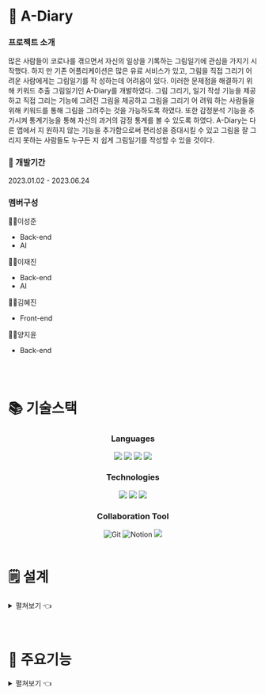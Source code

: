 # 📒 A-Diary

### 프로젝트 소개
많은 사람들이 코로나를 겪으면서 자신의 일상을 기록하는 그림일기에 관심을 가지기 시작했다. 하지
만 기존 어플리케이션은 많은 유료 서비스가 있고, 그림을 직접 그리기 어려운 사람에게는 그림일기를 작
성하는데 어려움이 있다. 이러한 문제점을 해결하기 위해 키워드 추출 그림일기인 A-Diary를 개발하였다.
그림 그리기, 일기 작성 기능을 제공하고 직접 그리는 기능에 그려진 그림을 제공하고 그림을 그리기 어
려워 하는 사람들을 위해 키워드를 통해 그림을 그려주는 것을 가능하도록 하였다. 또한 감정분석 기능을
추가시켜 통계기능을 통해 자신의 과거의 감정 통계를 볼 수 있도록 하였다. A-Diary는 다른 앱에서 지
원하지 않는 기능을 추가함으로써 편리성을 증대시킬 수 있고 그림을 잘 그리지 못하는 사람들도 누구든
지 쉽게 그림일기를 작성할 수 있을 것이다.

###  📆 개발기간
2023.01.02 - 2023.06.24

### 멤버구성

👨‍💻이성준 
- Back-end
- AI

👨‍💻이재진 
- Back-end
- AI

👩‍💻김혜진 
- Front-end

👩‍💻양지윤 
- Back-end
<br>

<br>

# 📚 기술스택

<div align="center">

### Languages
<img src="https://img.shields.io/badge/html5-E34F26?style=for-the-badge&logo=html5&logoColor=white">  <img src="https://img.shields.io/badge/css-1572B6?style=for-the-badge&logo=css3&logoColor=white">  <img src="https://img.shields.io/badge/javascript-F7DF1E?style=for-the-badge&logo=javascript&logoColor=black"> <img src="https://img.shields.io/badge/python-3776AB?style=for-the-badge&logo=python&logoColor=white">

### Technologies
<img src="https://img.shields.io/badge/react-61DAFB?style=for-the-badge&logo=react&logoColor=black"> <img src="https://img.shields.io/badge/flask-000000?style=for-the-badge&logo=flask&logoColor=white"> <img src="https://img.shields.io/badge/mysql-4479A1?style=for-the-badge&logo=mysql&logoColor=white"> 

### Collaboration Tool
<img alt="Git" src ="https://img.shields.io/badge/Git-F05032.svg?&style=for-the-badge&logo=Git&logoColor=white"/> <img alt="Notion" src ="https://img.shields.io/badge/Notion-000000.svg?&style=for-the-badge&logo=Notion&logoColor=white"/> <img src="https://img.shields.io/badge/github-181717?style=for-the-badge&logo=github&logoColor=white">
<br><br>
</div>

# 🗒 설계

<details>
   <summary>
      펼쳐보기 👈
   </summary>

### 시스템 구성도
<img src="./docs/시스템구성도.png" width="600" height="400">

### 시스템 수행 시나리오
<img src="./docs/시스템 수행 시나리오.png" width="600" height="400">

### 시스템 설계
<img src="./docs/전체 시스템 설계.png" width="600" height="400">

### 시스템 흐름도
<img src="./docs/흐름도.png" width="600" height="400">

###  ERD

<img src="./docs/Erd.jpg" width="600" height="400" >
</details>
<br>
<br>

# 📌 주요기능

<details>
   <summary>
      펼쳐보기 👈
   </summary>

### 메인화면
<img src="./docs/메인화면.png" width="600" height="400">

- 작성된 일기를 감정을 보여주며 표시

### 키워드 추출
<img src="./docs/키워드추출.gif" width="600" height="400">

- 일기 작성 후 키워드를 추출
- 키워드 추출 및 감정 분석

### 키워드를 통한 그림 생성
<img src="./docs/키워드그림.gif" width="600" height="400">

- 그림을 그리기
- 키워드를 통한 그림을 출력

### AI를 통해 그림생성
<img src="./docs/그림ai.gif" width="600" height="400">

- 작성된 일기를 통해 그림을 그림 출력

### 일기 목록
<img src="./docs//작성된일기.png" width="600" height="400">

- 작성된 일기 목록을 확인할 수 있다

### 일기 통계
<img src="./docs/감정통계.png" width="600" height="400">
<img src="./docs/요일통게.png" width="600" height="400">

- 작성된 일기를 통계를 통해 확인할 수 있다.
</details>